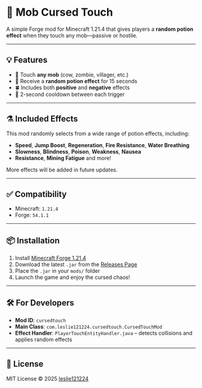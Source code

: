 # 🧪 Mob Cursed Touch

A simple Forge mod for Minecraft 1.21.4 that gives players a **random potion effect** when they touch any mob—passive or hostile.

---

## 💡 Features

- 👣 Touch **any mob** (cow, zombie, villager, etc.)
- 🎲 Receive a **random potion effect** for 15 seconds
- 🍀 Includes both **positive** and **negative** effects
- 🔁 2-second cooldown between each trigger

---

## ⚗️ Included Effects

This mod randomly selects from a wide range of potion effects, including:

- **Speed**, **Jump Boost**, **Regeneration**, **Fire Resistance**, **Water Breathing**
- **Slowness**, **Blindness**, **Poison**, **Weakness**, **Nausea**
- **Resistance**, **Mining Fatigue** and more!

More effects will be added in future updates.

---

## ✅ Compatibility

- Minecraft: `1.21.4`
- Forge: `54.1.1`

---

## 📦 Installation

1. Install [Minecraft Forge 1.21.4](https://files.minecraftforge.net/)
2. Download the latest `.jar` from the [Releases Page](https://github.com/leslie121224/minecraft-mob-cursed-touch/releases)
3. Place the `.jar` in your `mods/` folder
4. Launch the game and enjoy the cursed chaos!

---

## 🛠 For Developers

- **Mod ID**: `cursedtouch`
- **Main Class**: `com.leslie121224.cursedtouch.CursedTouchMod`
- **Effect Handler**: `PlayerTouchEntityHandler.java` – detects collisions and applies random effects

---

## 📜 License

MIT License © 2025 [leslie121224](https://github.com/leslie121224)
